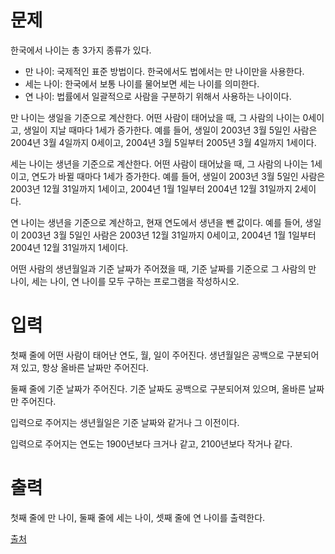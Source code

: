 # 문제

한국에서 나이는 총 3가지 종류가 있다.

- 만 나이: 국제적인 표준 방법이다. 한국에서도 법에서는 만 나이만을 사용한다.
- 세는 나이: 한국에서 보통 나이를 물어보면 세는 나이를 의미한다.
- 연 나이: 법률에서 일괄적으로 사람을 구분하기 위해서 사용하는 나이이다.

만 나이는 생일을 기준으로 계산한다. 어떤 사람이 태어났을 때, 그 사람의 나이는 0세이고, 생일이 지날 때마다 1세가 증가한다. 예를 들어, 생일이 2003년 3월 5일인 사람은 2004년 3월 4일까지 0세이고, 2004년 3월 5일부터 2005년 3월 4일까지 1세이다.

세는 나이는 생년을 기준으로 계산한다. 어떤 사람이 태어났을 때, 그 사람의 나이는 1세이고, 연도가 바뀔 때마다 1세가 증가한다. 예를 들어, 생일이 2003년 3월 5일인 사람은 2003년 12월 31일까지 1세이고, 2004년 1월 1일부터 2004년 12월 31일까지 2세이다.

연 나이는 생년을 기준으로 계산하고, 현재 연도에서 생년을 뺀 값이다. 예를 들어, 생일이 2003년 3월 5일인 사람은 2003년 12월 31일까지 0세이고, 2004년 1월 1일부터 2004년 12월 31일까지 1세이다.

어떤 사람의 생년월일과 기준 날짜가 주어졌을 때, 기준 날짜를 기준으로 그 사람의 만 나이, 세는 나이, 연 나이를 모두 구하는 프로그램을 작성하시오.

# 입력

첫째 줄에 어떤 사람이 태어난 연도, 월, 일이 주어진다. 생년월일은 공백으로 구분되어져 있고, 항상 올바른 날짜만 주어진다.

둘째 줄에 기준 날짜가 주어진다. 기준 날짜도 공백으로 구분되어져 있으며, 올바른 날짜만 주어진다.

입력으로 주어지는 생년월일은 기준 날짜와 같거나 그 이전이다.

입력으로 주어지는 연도는 1900년보다 크거나 같고, 2100년보다 작거나 같다.

# 출력

첫째 줄에 만 나이, 둘째 줄에 세는 나이, 셋째 줄에 연 나이를 출력한다.

[출처](https://www.acmicpc.net/problem/16199)
